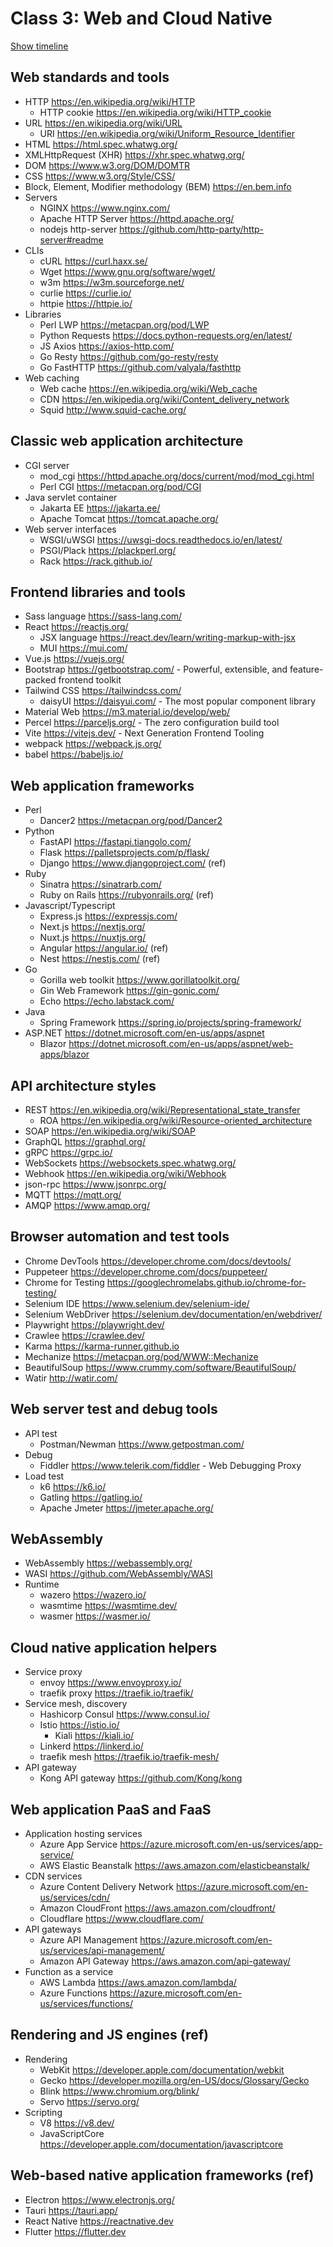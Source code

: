 # Class 3: Web and Cloud Native

[Show timeline](./Timeline.md)

## Web standards and tools

* HTTP <https://en.wikipedia.org/wiki/HTTP>
  * HTTP cookie <https://en.wikipedia.org/wiki/HTTP_cookie>
* URL <https://en.wikipedia.org/wiki/URL>
  * URI <https://en.wikipedia.org/wiki/Uniform_Resource_Identifier>
* HTML <https://html.spec.whatwg.org/>
* XMLHttpRequest (XHR) <https://xhr.spec.whatwg.org/>
* DOM <https://www.w3.org/DOM/DOMTR>
* CSS <https://www.w3.org/Style/CSS/>
* Block, Element, Modifier methodology (BEM) <https://en.bem.info>
* Servers
  * NGINX <https://www.nginx.com/>
  * Apache HTTP Server <https://httpd.apache.org/>
  * nodejs http-server <https://github.com/http-party/http-server#readme>
* CLIs
  * cURL <https://curl.haxx.se/>
  * Wget <https://www.gnu.org/software/wget/>
  * w3m <https://w3m.sourceforge.net/>
  * curlie <https://curlie.io/>
  * httpie <https://httpie.io/>
* Libraries
  * Perl LWP <https://metacpan.org/pod/LWP>
  * Python Requests <https://docs.python-requests.org/en/latest/>
  * JS Axios <https://axios-http.com/>
  * Go Resty <https://github.com/go-resty/resty>
  * Go FastHTTP <https://github.com/valyala/fasthttp>
* Web caching
  * Web cache <https://en.wikipedia.org/wiki/Web_cache>
  * CDN <https://en.wikipedia.org/wiki/Content_delivery_network>
  * Squid <http://www.squid-cache.org/>

## Classic web application architecture

* CGI server
  * mod_cgi <https://httpd.apache.org/docs/current/mod/mod_cgi.html>
  * Perl CGI <https://metacpan.org/pod/CGI>
* Java servlet container
  * Jakarta EE <https://jakarta.ee/>
  * Apache Tomcat <https://tomcat.apache.org/>
* Web server interfaces
  * WSGI/uWSGI <https://uwsgi-docs.readthedocs.io/en/latest/>
  * PSGI/Plack <https://plackperl.org/>
  * Rack <https://rack.github.io/>

## Frontend libraries and tools

* Sass language <https://sass-lang.com/>
* React <https://reactjs.org/>
  * JSX language <https://react.dev/learn/writing-markup-with-jsx>
  * MUI <https://mui.com/>
* Vue.js <https://vuejs.org/>
* Bootstrap <https://getbootstrap.com/> - Powerful, extensible, and feature-packed frontend toolkit
* Tailwind CSS <https://tailwindcss.com/>
  * daisyUI <https://daisyui.com/> - The most popular component library
* Material Web <https://m3.material.io/develop/web/>
* Percel <https://parceljs.org/> - The zero configuration build tool
* Vite <https://vitejs.dev/> - Next Generation Frontend Tooling
* webpack <https://webpack.js.org/>
* babel <https://babeljs.io/>

## Web application frameworks

* Perl
  * Dancer2 <https://metacpan.org/pod/Dancer2>
* Python
  * FastAPI <https://fastapi.tiangolo.com/>
  * Flask <https://palletsprojects.com/p/flask/>
  * Django <https://www.djangoproject.com/> (ref)
* Ruby
  * Sinatra <https://sinatrarb.com/>
  * Ruby on Rails <https://rubyonrails.org/> (ref)
* Javascript/Typescript
  * Express.js <https://expressjs.com/>
  * Next.js <https://nextjs.org/>
  * Nuxt.js <https://nuxtjs.org/>
  * Angular <https://angular.io/> (ref)
  * Nest <https://nestjs.com/> (ref)
* Go
  * Gorilla web toolkit <https://www.gorillatoolkit.org/>
  * Gin Web Framework <https://gin-gonic.com/>
  * Echo <https://echo.labstack.com/>
* Java
  * Spring Framework <https://spring.io/projects/spring-framework/>
* ASP.NET <https://dotnet.microsoft.com/en-us/apps/aspnet>
  * Blazor <https://dotnet.microsoft.com/en-us/apps/aspnet/web-apps/blazor>

## API architecture styles

* REST <https://en.wikipedia.org/wiki/Representational_state_transfer>
  * ROA <https://en.wikipedia.org/wiki/Resource-oriented_architecture>
* SOAP <https://en.wikipedia.org/wiki/SOAP>
* GraphQL <https://graphql.org/>
* gRPC <https://grpc.io/>
* WebSockets <https://websockets.spec.whatwg.org/>
* Webhook <https://en.wikipedia.org/wiki/Webhook>
* json-rpc <https://www.jsonrpc.org/>
* MQTT <https://mqtt.org/>
* AMQP <https://www.amqp.org/>

## Browser automation and test tools

* Chrome DevTools <https://developer.chrome.com/docs/devtools/>
* Puppeteer <https://developer.chrome.com/docs/puppeteer/>
* Chrome for Testing <https://googlechromelabs.github.io/chrome-for-testing/>
* Selenium IDE <https://www.selenium.dev/selenium-ide/>
* Selenium WebDriver <https://selenium.dev/documentation/en/webdriver/>
* Playwright <https://playwright.dev/>
* Crawlee <https://crawlee.dev/>
* Karma <https://karma-runner.github.io>
* Mechanize <https://metacpan.org/pod/WWW::Mechanize>
* BeautifulSoup <https://www.crummy.com/software/BeautifulSoup/>
* Watir <http://watir.com/>

## Web server test and debug tools

* API test
  * Postman/Newman <https://www.getpostman.com/>
* Debug
  * Fiddler <https://www.telerik.com/fiddler> - Web Debugging Proxy
* Load test
  * k6 <https://k6.io/>
  * Gatling <https://gatling.io/>
  * Apache Jmeter <https://jmeter.apache.org/>

## WebAssembly

* WebAssembly <https://webassembly.org/>
* WASI <https://github.com/WebAssembly/WASI>
* Runtime
  * wazero <https://wazero.io/>
  * wasmtime <https://wasmtime.dev/>
  * wasmer <https://wasmer.io/>

## Cloud native application helpers

* Service proxy
  * envoy <https://www.envoyproxy.io/>
  * traefik proxy <https://traefik.io/traefik/>
* Service mesh, discovery
  * Hashicorp Consul <https://www.consul.io/>
  * Istio <https://istio.io/>
    * Kiali <https://kiali.io/>
  * Linkerd <https://linkerd.io/>
  * traefik mesh <https://traefik.io/traefik-mesh/>
* API gateway
  * Kong API gateway <https://github.com/Kong/kong>

## Web application PaaS and FaaS

* Application hosting services
  * Azure App Service <https://azure.microsoft.com/en-us/services/app-service/>
  * AWS Elastic Beanstalk <https://aws.amazon.com/elasticbeanstalk/>
* CDN services
  * Azure Content Delivery Network <https://azure.microsoft.com/en-us/services/cdn/>
  * Amazon CloudFront <https://aws.amazon.com/cloudfront/>
  * Cloudflare <https://www.cloudflare.com/>
* API gateways
  * Azure API Management <https://azure.microsoft.com/en-us/services/api-management/>
  * Amazon API Gateway <https://aws.amazon.com/api-gateway/>
* Function as a service
  * AWS Lambda <https://aws.amazon.com/lambda/>
  * Azure Functions <https://azure.microsoft.com/en-us/services/functions/>

## Rendering and JS engines (ref)

* Rendering
  * WebKit <https://developer.apple.com/documentation/webkit>
  * Gecko <https://developer.mozilla.org/en-US/docs/Glossary/Gecko>
  * Blink <https://www.chromium.org/blink/>
  * Servo <https://servo.org/>
* Scripting
  * V8 <https://v8.dev/>
  * JavaScriptCore <https://developer.apple.com/documentation/javascriptcore>

## Web-based native application frameworks (ref)

* Electron <https://www.electronjs.org/>
* Tauri <https://tauri.app/>
* React Native <https://reactnative.dev>
* Flutter <https://flutter.dev>
